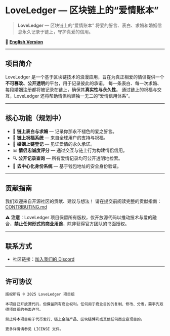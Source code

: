 # LoveLedger — 区块链上的“爱情账本”

> **LoveLedger** — 区块链上的“爱情账本”
> 将爱的誓言、表白、求婚和婚姻信息永久记录于链上，守护真爱的信用。

🔁 **[English Version](README.md)**

---

## 项目简介

LoveLedger 是一个基于区块链技术的浪漫应用，旨在为真正相爱的情侣提供一个**不可篡改、公开透明**的平台，用于记录彼此的承诺。
每一条表白、每一次求婚、每段婚姻注册都将被记录在链上，确保其**真实性与永久性**。
通过链上的祝福与交互，LoveLedger 还将帮助情侣构建独一无二的“爱情信用体系”。

---

## 核心功能（规划中）

* 💌 **链上表白与求婚** — 记录你那永不褪色的爱之誓言。
* 🎉 **链上祝福系统** — 来自全球用户的支持与祝福。
* 💍 **婚姻上链登记** — 见证爱情的永久承诺。
* 📊 **情侣忠诚度评分** — 通过交互与链上行为构建情侣信用。
* 🔍 **公开记录查询** — 所有爱情记录均可公开透明地检索。
* 🔐 **去中心化身份系统** — 基于钱包地址的安全身份验证。

---

## 贡献指南

我们欢迎来自开源社区的贡献、建议与想法！
请在提交前阅读完整的贡献指南：[CONTRIBUTING.md](doc/CONTRIBUTING.md)

⚠️ **注意**：LoveLedger 项目保留所有版权，仅开放源代码以推动技术与爱的融合，**禁止任何形式的商业用途**，除非获得官方团队的书面授权。

---

## 联系方式

* 社区链接：[加入我们的 Discord](https://discord.gg/wnxj7Nea)

---

## 许可协议

```
版权所有 © 2025 LoveLedger 项目组

本项目已开放源代码，但保留所有商业权利。任何用于商业目的的复制、修改、分发，需事先取得项目组的书面许可。

禁止将本项目用于代币发行、链上金融产品、区块链博彩或其他任何商业变现目的。

更多详情请参见 LICENSE 文件。
```

